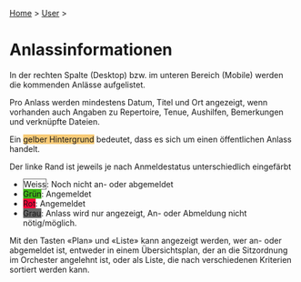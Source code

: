 [Home](/) > [User](/user) >

# Anlassinformationen

In der rechten Spalte (Desktop) bzw. im unteren Bereich (Mobile) werden die kommenden Anlässe aufgelistet.

Pro Anlass werden mindestens Datum, Titel und Ort angezeigt, wenn vorhanden auch Angaben zu Repertoire, Tenue, Aushilfen, Bemerkungen und verknüpfte Dateien.

Ein <span style="background-color: #f7ca77">gelber Hintergrund</span> bedeutet, dass es sich um einen öffentlichen Anlass handelt.

Der linke Rand ist jeweils je nach Anmeldestatus unterschiedlich eingefärbt

- <span style="background-color: #fff; border: 1px solid #666">Weiss</span>: Noch nicht an- oder abgemeldet
- <span style="background-color: #3fb618">Grün</span>: Angemeldet
- <span style="background-color: #ff0039">Rot</span>: Angemeldet
- <span style="background-color: #666">Grau</span>: Anlass wird nur angezeigt, An- oder Abmeldung nicht nötig/möglich.

Mit den Tasten «Plan» und «Liste» kann angezeigt werden, wer an- oder abgemeldet ist, entweder in einem Übersichtsplan, der an die Sitzordnung im Orchester angelehnt ist, oder als Liste, die nach verschiedenen Kriterien sortiert werden kann.